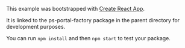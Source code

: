 This example was bootstrapped with [Create React App](https://github.com/facebook/create-react-app).

It is linked to the ps-portal-factory package in the parent directory for development purposes.

You can run `npm install` and then `npm start` to test your package.
